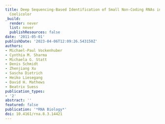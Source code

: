 ```yaml
---
title: Deep Sequencing-Based Identification of Small Non-Coding RNAs in Streptomyces
  Coelicolor
_build:
  render: never
  list: never
  publishResources: false
date: '2011-05-01'
publishDate: '2023-04-06T12:09:26.543150Z'
authors:
- Michael-Paul Vockenhuber
- Cynthia M. Sharma
- Michaela G. Statt
- Denis Schmidt
- Zhenjiang Xu
- Sascha Dietrich
- Heiko Liesegang
- David H. Mathews
- Beatrix Suess
publication_types:
- '2'
abstract: ''
featured: false
publication: '*RNA Biology*'
doi: 10.4161/rna.8.3.14421
---
```



